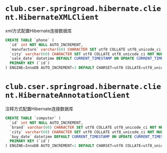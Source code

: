 

# `club.cser.springroad.hibernate.client.HibernateXMLClient`
xml方式配置Hibernate连接数据库

```sql
CREATE TABLE `phone` (
  `id` int NOT NULL AUTO_INCREMENT,
  `manufacture` varchar(60) CHARACTER SET utf8 COLLATE utf8_unicode_ci NOT NULL DEFAULT (_utf8mb4''),
  `city` varchar(60) CHARACTER SET utf8 COLLATE utf8_unicode_ci NOT NULL DEFAULT (_utf8mb4''),
  `sale_date` datetime DEFAULT CURRENT_TIMESTAMP ON UPDATE CURRENT_TIMESTAMP,
  PRIMARY KEY (`id`)
) ENGINE=InnoDB AUTO_INCREMENT=3 DEFAULT CHARSET=utf8 COLLATE=utf8_unicode_ci;
```

# `club.cser.springroad.hibernate.client.HibernateAnnotationClient`
注释方式配置Hibernate连接数据库

```sql
CREATE TABLE `computer` (
  `id` int NOT NULL AUTO_INCREMENT,
  `brand` varchar(60) CHARACTER SET utf8 COLLATE utf8_unicode_ci NOT NULL DEFAULT (_utf8mb4''),
  `city` varchar(60) CHARACTER SET utf8 COLLATE utf8_unicode_ci NOT NULL DEFAULT (_utf8mb4''),
  `buy_date` datetime DEFAULT CURRENT_TIMESTAMP ON UPDATE CURRENT_TIMESTAMP,
  PRIMARY KEY (`id`)
) ENGINE=InnoDB AUTO_INCREMENT=1 DEFAULT CHARSET=utf8 COLLATE=utf8_unicode_ci;
```